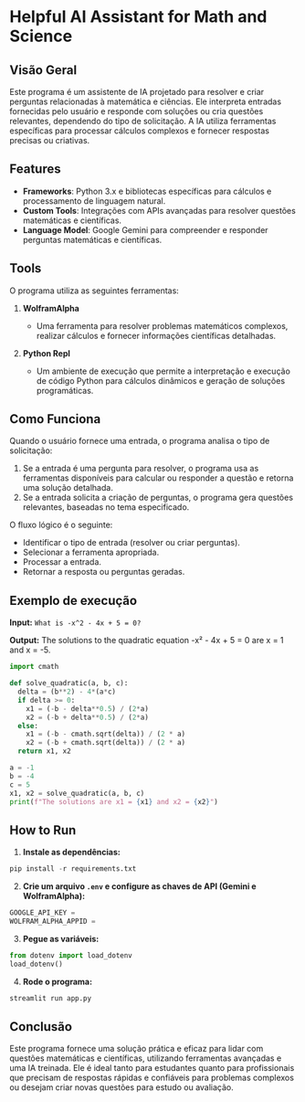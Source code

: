 # Helpful AI Assistant for Math and Science

## Visão Geral
Este programa é um assistente de IA projetado para resolver e criar perguntas relacionadas à matemática e ciências. Ele interpreta entradas fornecidas pelo usuário e responde com soluções ou cria questões relevantes, dependendo do tipo de solicitação. A IA utiliza ferramentas específicas para processar cálculos complexos e fornecer respostas precisas ou criativas.

## Features
- **Frameworks**: Python 3.x e bibliotecas específicas para cálculos e processamento de linguagem natural.
- **Custom Tools**: Integrações com APIs avançadas para resolver questões matemáticas e científicas.
- **Language Model**: Google Gemini para compreender e responder perguntas matemáticas e científicas.

## Tools
O programa utiliza as seguintes ferramentas:

1. **WolframAlpha**
   - Uma ferramenta para resolver problemas matemáticos complexos, realizar cálculos e fornecer informações científicas detalhadas.

2. **Python Repl**
   - Um ambiente de execução que permite a interpretação e execução de código Python para cálculos dinâmicos e geração de soluções programáticas.

## Como Funciona
Quando o usuário fornece uma entrada, o programa analisa o tipo de solicitação: 
1. Se a entrada é uma pergunta para resolver, o programa usa as ferramentas disponíveis para calcular ou responder a questão e retorna uma solução detalhada.
2. Se a entrada solicita a criação de perguntas, o programa gera questões relevantes, baseadas no tema especificado.

O fluxo lógico é o seguinte:
- Identificar o tipo de entrada (resolver ou criar perguntas).
- Selecionar a ferramenta apropriada.
- Processar a entrada.
- Retornar a resposta ou perguntas geradas.

## Exemplo de execução
**Input:**
``
What is -x^2 - 4x + 5 = 0?
``

**Output:**
The solutions to the quadratic equation -x² - 4x + 5 = 0 are x = 1 and x = -5.
```python
import cmath

def solve_quadratic(a, b, c):
  delta = (b**2) - 4*(a*c)
  if delta >= 0:
    x1 = (-b - delta**0.5) / (2*a)
    x2 = (-b + delta**0.5) / (2*a)
  else:
    x1 = (-b - cmath.sqrt(delta)) / (2 * a)
    x2 = (-b + cmath.sqrt(delta)) / (2 * a)
  return x1, x2

a = -1
b = -4
c = 5
x1, x2 = solve_quadratic(a, b, c)
print(f"The solutions are x1 = {x1} and x2 = {x2}")
```

## How to Run

1. **Instale as dependências:**
```python
pip install -r requirements.txt
```

2. **Crie um arquivo `.env` e configure as chaves de API (Gemini e WolframAlpha):**
```python
GOOGLE_API_KEY = 
WOLFRAM_ALPHA_APPID = 
```

3. **Pegue as variáveis:**
```python
from dotenv import load_dotenv
load_dotenv()
```

4. **Rode o programa:**
```python
streamlit run app.py
```

## Conclusão
Este programa fornece uma solução prática e eficaz para lidar com questões matemáticas e científicas, utilizando ferramentas avançadas e uma IA treinada. Ele é ideal tanto para estudantes quanto para profissionais que precisam de respostas rápidas e confiáveis para problemas complexos ou desejam criar novas questões para estudo ou avaliação.
